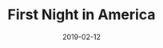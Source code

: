 ---
title: First Night in America
titleID: first-night-in-america-obrien.md
key: G
rhythm: jig
date: 2019-02-12
location: Other
tags: obrien
regtuneoftheweek:
slowtuneoftheweek:
mp3_file:
mp3_source:
mp3_licence:
mp3_url:
alt_mp3_url:
source: Wellington
abc_source: Wellington Tunebook Collection
abc_url: /tunebooks/other/obrien.pdf
abc: |
    X:49
    T:First Night in America
    C:Trad, arr. Paddy O'Brien
    T:Set: First Night in America/Apples in Winter/Rakes of Clonmel
    R:jig
    I:speed 350
    M:6/8
    K:G
    D|GFG AFD|GFG Bcd|(4efge dBG|ABG AFD|
    GFG AFD|GFG Bcd|(4efge dBG|AGF G2:|
    B/2d/2|gfg bge|d^cd e=cA|Bdg gfg|abg afd|
    gfg bge|d^cd e=cA|Bdg dBG|AGF G2:|
    
    

---